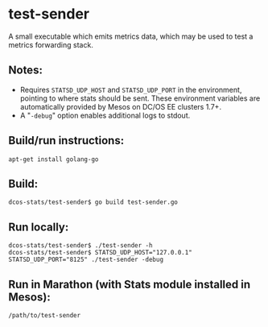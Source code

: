 # test-sender
A small executable which emits metrics data, which may be used to test a metrics forwarding stack.

## Notes:

* Requires ```STATSD_UDP_HOST``` and ```STATSD_UDP_PORT``` in the environment, pointing to where stats should be sent. These environment variables are automatically provided by Mesos on DC/OS EE clusters 1.7+.
* A "```-debug```" option enables additional logs to stdout.

## Build/run instructions:

```
apt-get install golang-go
```

## Build:

```
dcos-stats/test-sender$ go build test-sender.go
```

## Run locally:

```
dcos-stats/test-sender$ ./test-sender -h
dcos-stats/test-sender$ STATSD_UDP_HOST="127.0.0.1" STATSD_UDP_PORT="8125" ./test-sender -debug
```

## Run in Marathon (with Stats module installed in Mesos):

```
/path/to/test-sender
```
